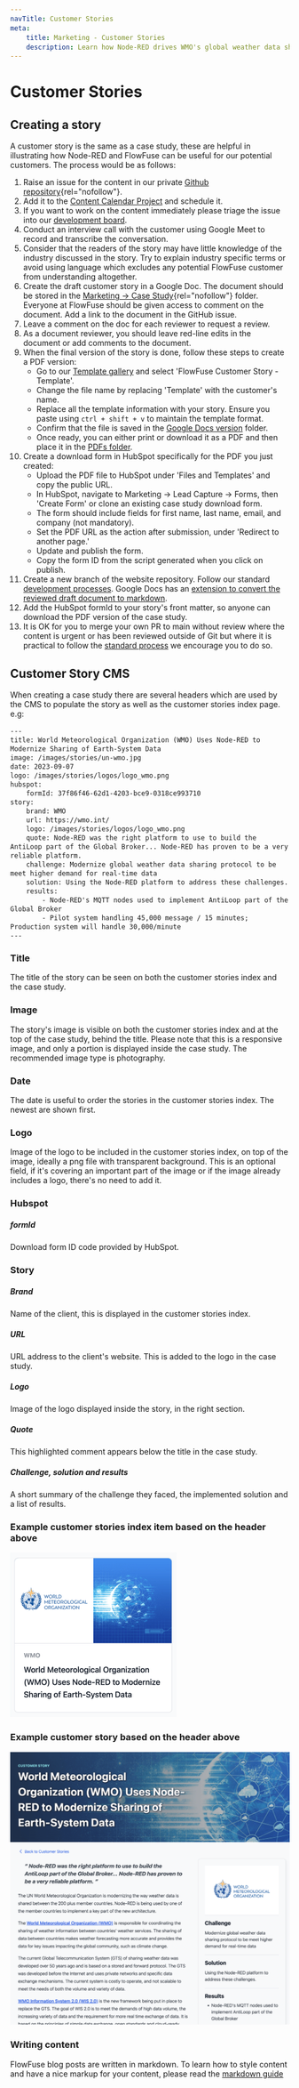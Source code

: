 ```yaml
---
navTitle: Customer Stories
meta:
    title: Marketing - Customer Stories
    description: Learn how Node-RED drives WMO's global weather data sharing modernization, implementing critical components like AntiLoop in WIS 2.0 for efficient performance.
---
```


# Customer Stories

## Creating a story

A customer story is the same as a case study, these are helpful in illustrating how Node-RED and FlowFuse can be useful for our potential customers. The process would be as follows:

1. Raise an issue for the content in our private [Github repository](https://github.com/FlowFuse/customer){rel="nofollow"}.
2. Add it to the [Content Calendar Project](https://github.com/orgs/FlowFuse/projects/21) and schedule it.
3. If you want to work on the content immediately please triage the issue into our [development board](https://github.com/orgs/FlowFuse/projects/1/views/33).
4. Conduct an interview call with the customer using Google Meet to record and transcribe the conversation.
5. Consider that the readers of the story may have little knowledge of the industry discussed in the story. Try to explain industry specific terms or avoid using language which excludes any potential FlowFuse customer from understanding altogether.
6. Create the draft customer story in a Google Doc. The document should be stored in the [Marketing -> Case Study](https://drive.google.com/drive/folders/13A3UWjXdC7a13CVi1nQOMHvTb8MCLd-K?usp=drive_link){rel="nofollow"} folder. Everyone at FlowFuse should be given access to comment on the document.  Add a link to the document in the GitHub issue.
7. Leave a comment on the doc for each reviewer to request a review.
8. As a document reviewer, you should leave red-line edits in the document or add comments to the document.
9. When the final version of the story is done, follow these steps to create a PDF version:
    - Go to our [Template gallery](https://docs.google.com/document/u/0/?ftv=1&folder=1QXCso0HQPbShrB5_8N0n_sDnIlluUaaI&tgif=d) and select 'FlowFuse Customer Story - Template'.
    - Change the file name by replacing 'Template' with the customer's name.
    - Replace all the template information with your story. Ensure you paste using `ctrl + shift + v` to maintain the template format.
    - Confirm that the file is saved in the [Google Docs version](https://drive.google.com/drive/folders/1SbZ7ISJaYcxcJ_00Y_CwdY5gd9_uOTHP?usp=drive_link) folder.
    - Once ready, you can either print or download it as a PDF and then place it in the [PDFs folder](https://drive.google.com/drive/folders/1QXCso0HQPbShrB5_8N0n_sDnIlluUaaI?usp=drive_link).   
10. Create a download form in HubSpot specifically for the PDF you just created:
    - Upload the PDF file to HubSpot under 'Files and Templates' and copy the public URL.
    - In HubSpot, navigate to Marketing -> Lead Capture -> Forms, then 'Create Form' or clone an existing case study download form.
    - The form should include fields for first name, last name, email, and company (not mandatory).
    - Set the PDF URL as the action after submission, under 'Redirect to another page.'
    - Update and publish the form.
    - Copy the form ID from the script generated when you click on publish.
11. Create a new branch of the website repository. Follow our standard [development processes](/handbook/development/project-management#development-board). Google Docs has an [extension to convert the reviewed draft document to markdown](https://workspace.google.com/marketplace/app/docs_to_markdown/700168918607?hl=en&pann=docs_addon_widget). 
12. Add the HubSpot formId to your story's front matter, so anyone can download the PDF version of the case study.
13. It is OK for you to merge your own PR to main without review where the content is urgent or has been reviewed outside of Git but where it is practical to follow the
[standard process](/handbook/development/project-management#development-board) we encourage you to do so.

## Customer Story CMS

When creating a case study there are several headers which are used by the CMS to populate the story as well as the customer stories index page. e.g:


```njk
---
title: World Meteorological Organization (WMO) Uses Node-RED to Modernize Sharing of Earth-System Data
image: /images/stories/un-wmo.jpg
date: 2023-09-07
logo: /images/stories/logos/logo_wmo.png
hubspot:
    formId: 37f86f46-62d1-4203-bce9-0318ce993710
story:
    brand: WMO
    url: https://wmo.int/
    logo: /images/stories/logos/logo_wmo.png
    quote: Node-RED was the right platform to use to build the AntiLoop part of the Global Broker... Node-RED has proven to be a very reliable platform.
    challenge: Modernize global weather data sharing protocol to be meet higher demand for real-time data
    solution: Using the Node-RED platform to address these challenges.
    results:
        - Node-RED's MQTT nodes used to implement AntiLoop part of the Global Broker
        - Pilot system handling 45,000 message / 15 minutes; Production system will handle 30,000/minute 
---
```

### Title

The title of the story can be seen on both the customer stories index and the case study.

### Image

The story's image is visible on both the customer stories index and at the top of the case study, behind the title. Please note that this is a responsive image, and only a portion is displayed inside the case study. The recommended image type is photography.

### Date

The date is useful to order the stories in the customer stories index. The newest are shown first.

### Logo

Image of the logo to be included in the customer stories index, on top of the image, ideally a png file with transparent background. This is an optional field, if it's covering an important part of the image or if the image already includes a logo, there's no need to add it.

### Hubspot
##### formId

Download form ID code provided by HubSpot.

### Story
##### Brand

Name of the client, this is displayed in the customer stories index.

##### URL

URL address to the client's website. This is added to the logo in the case study.

##### Logo

Image of the logo displayed inside the story, in the right section.

##### Quote

This highlighted comment appears below the title in the case study.

##### Challenge, solution and results

A short summary of the challenge they faced, the implemented solution and a list of results.

### Example customer stories index item based on the header above

<img style="max-width: 300px;" alt="Example of how the headers are shown on the customer stories index" src="./images/story-index.png">

### Example customer story based on the header above

![Example of how the headers are shown on case studies](./images/story-page.png/)

### Writing content

FlowFuse blog posts are written in markdown. To learn how to style content and
have a nice markup for your content, please read the [markdown guide](/handbook/company/guides/markdown/)
